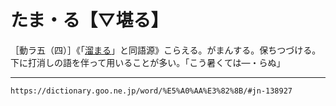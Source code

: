 # たま・る【▽堪る】

［動ラ五（四）］《「[溜まる](https://dictionary.goo.ne.jp/word/%E6%BA%9C%E3%81%BE%E3%82%8B/#jn-138931)」と同語源》こらえる。がまんする。保ちつづける。下に打消しの語を伴って用いることが多い。「こう暑くては―・らぬ」

---
`https://dictionary.goo.ne.jp/word/%E5%A0%AA%E3%82%8B/#jn-138927`